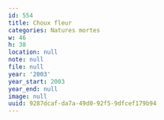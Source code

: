 ```yaml
---
id: 554
title: Choux fleur
categories: Natures mortes
w: 46
h: 38
location: null
note: null
file: null
year: '2003'
year_start: 2003
year_end: null
image: null
uuid: 9287dcaf-da7a-49d0-92f5-9dfcef179b94
---
```


